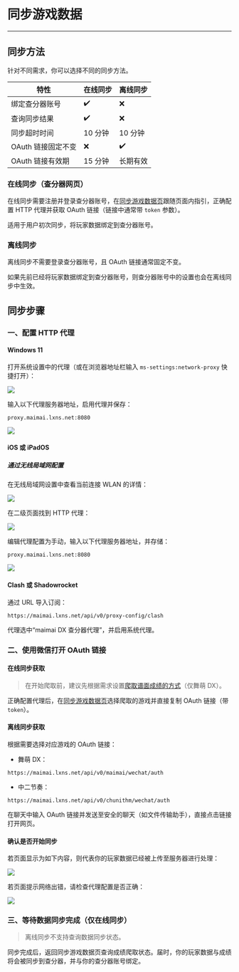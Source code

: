 # 同步游戏数据

---

## 同步方法

针对不同需求，你可以选择不同的同步方法。

| 特性 | 在线同步 | 离线同步 |
|-|-|-|
| 绑定查分器账号 | ✔️ | ❌ |
| 查询同步结果 | ✔️ | ❌ |
| 同步超时时间 | 10 分钟 | 10 分钟 |
| OAuth 链接固定不变 | ❌ | ✔️ |
| OAuth 链接有效期 | 15 分钟 | 长期有效 |

### 在线同步（查分器网页）

在线同步需要注册并登录查分器账号，在[同步游戏数据页](/user/sync)跟随页面内指引，正确配置 HTTP 代理并获取 OAuth 链接（链接中通常带 `token` 参数）。

适用于用户初次同步，将玩家数据绑定到查分器账号。

### 离线同步

离线同步不需要登录查分器账号，且 OAuth 链接通常固定不变。

如果先前已经将玩家数据绑定到查分器账号，则查分器账号中的设置也会在离线同步中生效。

## 同步步骤

### 一、配置 HTTP 代理

#### Windows 11

打开系统设置中的代理（或在浏览器地址栏输入 `ms-settings:network-proxy` 快捷打开）：

![](https://image.lxns.net/i/2024/02/21/170708.png)

输入以下代理服务器地址，启用代理并保存：

```
proxy.maimai.lxns.net:8080
```

![](https://image.lxns.net/i/2024/02/21/170828.png)

#### iOS 或 iPadOS

##### 通过无线局域网配置

在无线局域网设置中查看当前连接 WLAN 的详情：

![](https://image.lxns.net/i/2024/02/21/130347.png)

在二级页面找到 HTTP 代理：

![](https://image.lxns.net/i/2024/02/21/130749.png)

编辑代理配置为手动，输入以下代理服务器地址，并存储：

```
proxy.maimai.lxns.net:8080
```

![](https://image.lxns.net/i/2024/02/21/131148.png)

#### Clash 或 Shadowrocket

通过 URL 导入订阅：

```
https://maimai.lxns.net/api/v0/proxy-config/clash
```

代理选中“maimai DX 查分器代理”，并启用系统代理。

### 二、使用微信打开 OAuth 链接

#### 在线同步获取

> 在开始爬取前，建议先根据需求设置[爬取谱面成绩的方式](/docs/settings#爬取谱面成绩的方式)（仅舞萌 DX）。

正确配置代理后，在[同步游戏数据页](/user/sync)选择爬取的游戏并直接复制 OAuth 链接（带 `token`）。

#### 离线同步获取

根据需要选择对应游戏的 OAuth 链接：

- 舞萌 DX：
```
https://maimai.lxns.net/api/v0/maimai/wechat/auth
```

- 中二节奏：
```
https://maimai.lxns.net/api/v0/chunithm/wechat/auth
```

在聊天中输入 OAuth 链接并发送至安全的聊天（如文件传输助手），直接点击链接打开网页。

#### 确认是否开始同步

若页面显示为如下内容，则代表你的玩家数据已经被上传至服务器进行处理：

![](https://image.lxns.net/i/2024/02/19/102330.png)

若页面提示网络出错，请检查代理配置是否正确：

![](https://image.lxns.net/i/2024/02/21/130131.png)

### 三、等待数据同步完成（仅在线同步）

> 离线同步不支持查询数据同步状态。

同步完成后，返回同步游戏数据页查询成绩爬取状态。届时，你的玩家数据与成绩将会被同步到查分器，并与你的查分器账号绑定。
